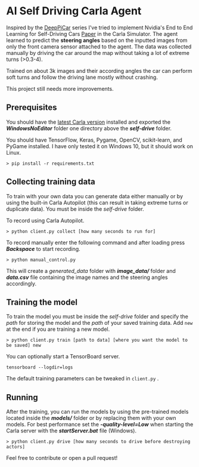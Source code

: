 
# AI Self Driving Carla Agent

  

Inspired by the [DeepPiCar](https://towardsdatascience.com/tagged/deep-pi-car) series I've tried to implement Nvidia's End to End Learning for Self-Driving Cars [Paper](https://images.nvidia.com/content/tegra/automotive/images/2016/solutions/pdf/end-to-end-dl-using-px.pdf) in the Carla Simulator. The agent learned to predict the **steering angles** based on the inputted images from only the front camera sensor attached to the agent. The data was collected manually by driving the car around the map without taking a lot of extreme turns (>0.3-4).

Trained on about 3k images and their according angles the car can perform soft turns and follow the driving lane mostly without crashing.

This project still needs more improvements.

## Prerequisites

You should have the [latest Carla version](https://github.com/carla-simulator/carla/releases) installed and exported the ***WindowsNoEditor*** folder one directory above the ***self-drive*** folder.

  

You should have TensorFlow, Keras, Pygame, OpenCV, scikit-learn, and PyGame installed. I have only tested it on Windows 10, but it should work on Linux.

    > pip install -r requirements.txt

  

## Collecting training data

To train with your own data you can generate data either manually or by using the built-in Carla Autopilot (this can result in taking extreme turns or duplicate data). You must be inside the *self-drive* folder.

  

To record using Carla Autopilot.

  

    > python client.py collect [how many seconds to run for]

To record manually enter the following command and after loading press ***Backspace*** to start recording.

  

    > python manual_control.py

  

This will create a *generated_data* folder with ***image_data/*** folder and ***data.csv*** file containing the image names and the steering angles accordingly.

  

## Training the model

To train the model you must be inside the *self-drive* folder and specify the *path* for storing the model and the *path* of your saved training data. Add `new` at the end if you are training a new model.

  

    > python client.py train [path to data] [where you want the model to be saved] new

  

You can optionally start a TensorBoard server.

    tensorboard --logdir=logs

The default training parameters can be tweaked in `client.py` .
  

## Running

After the training, you can run the models by using the pre-trained models located inside the ***models/*** folder or by replacing them with your own models. For best performance set the ***-quality-level=Low*** when starting the Carla server with the ***startServer.bat*** file (Windows).

  

    > python client.py drive [how many seconds to drive before destroying actors]

  
  

Feel free to contribute or open a pull request!